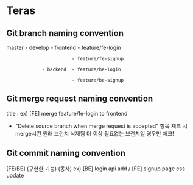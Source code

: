 # Teras

## Git branch naming convention

master - develop - frontend - feature/fe-login

                            - feature/fe-signup

                 - backend  - feature/be-login
                 
                            - feature/be-signup

## Git merge request naming convention

title : ex) [FE] merge feature/fe-login to frontend
* "Delete source branch when merge request is accepted" 항목 체크 시 merge시킨 원래 브런치 삭제됨
    더 이상 필요없는 브랜치일 경우만 체크!

## Git commit naming convention

[FE/BE] (구현한 기능) (동사)
ex) [BE] login api add / [FE] signup page css update
